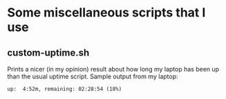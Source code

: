 # Some miscellaneous scripts that I use

## custom-uptime.sh

Prints a nicer (in my opinion) result about how long my laptop has been up than the usual uptime script. Sample output from my laptop:

    up:  4:52m, remaining: 02:28:54 (18%)
